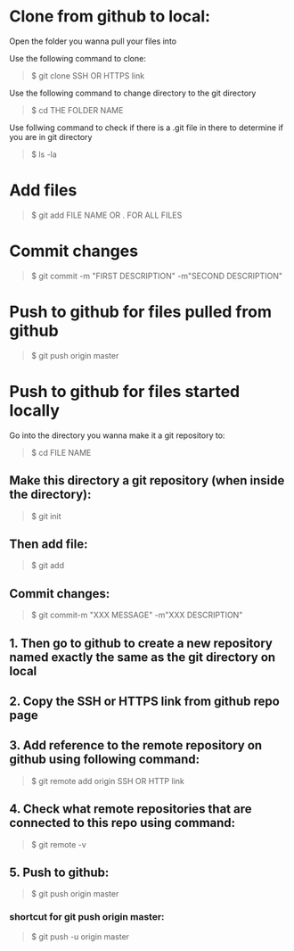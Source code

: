 # Clone from github to local:
Open the folder you wanna pull your files into

Use the following command to clone:
> $ git clone SSH OR HTTPS link

Use the following command to change directory to the git directory
> $ cd THE FOLDER NAME

Use follwing command to check if there is a .git file in there to determine if you are in git directory
> $ ls -la 

# Add files
> $ git add FILE NAME OR . FOR ALL FILES

# Commit changes
> $ git commit -m "FIRST DESCRIPTION" -m"SECOND DESCRIPTION"

# Push to github for files pulled from github
> $ git push origin master

# Push to github for files started locally
Go into the directory you wanna make it a git repository to:
> $ cd FILE NAME

## Make this directory a git repository (when inside the directory):

> $ git init

## Then add file:
> $ git add

## Commit changes:
> $ git commit-m "XXX MESSAGE" -m"XXX DESCRIPTION"

## 1. Then go to github to create a new repository **named exactly the same** as the git directory on local

## 2. Copy the SSH or HTTPS link from github repo page

## 3. Add reference to the remote repository on github using following command:
> $ git remote add origin SSH OR HTTP link

## 4. Check what remote repositories that are connected to this repo using command:
> $ git remote -v

## 5. Push to github:
> $ git push origin master

### shortcut for git push origin master:
> $ git push -u origin master




































